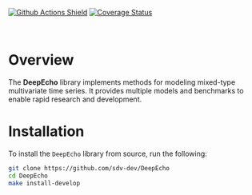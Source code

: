 [![Github Actions Shield](https://img.shields.io/github/workflow/status/sdv-dev/DeepEcho/Run%20Tests)](https://github.com/sdv-dev/DeepEcho/actions)
[![Coverage Status](https://codecov.io/gh/sdv-dev/DeepEcho/branch/master/graph/badge.svg)](https://codecov.io/gh/sdv-dev/DeepEcho)

<br/>

# Overview
The **DeepEcho** library implements methods for modeling mixed-type 
multivariate time series. It provides multiple models and benchmarks to enable 
rapid research and development.


# Installation
To install the ``DeepEcho`` library from source, run the following:

```bash
git clone https://github.com/sdv-dev/DeepEcho
cd DeepEcho
make install-develop
```
